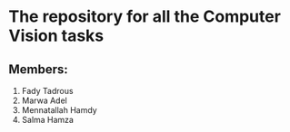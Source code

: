 # The repository for all the Computer Vision tasks  
## Members: 
1. Fady Tadrous
2. Marwa Adel 
3. Mennatallah Hamdy
4. Salma Hamza
